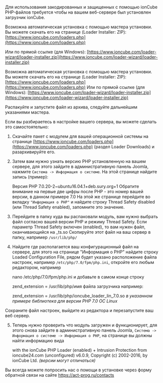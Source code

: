 Для использования закодированных и защищенных с помощью ionCube PHP-файлов  требуется чтобы на вашем веб-сервере был установлен загрузчик ionCube.

Возможна автоматическая установка с помощью мастера установки.
Вы можете скачать его на странице (Loader Installer: ZIP):
[https://www.ioncube.com/loaders.php](https://www.ioncube.com/loaders.php)

Или по прямой ссылке (для Windows):
[https://www.ioncube.com/loader-wizard/loader-installer.zip](https://www.ioncube.com/loader-wizard/loader-installer.zip)

Возможна автоматическая установка с помощью мастера установки. Вы можете скачать его на странице (Loader Installer: ZIP):
[https://www.ioncube.com/loaders.php](https://www.ioncube.com/loaders.php)
Или по прямой ссылке (для Windows):
[https://www.ioncube.com/loader-wizard/loader-installer.zip](https://www.ioncube.com/loader-wizard/loader-installer.zip)

Распакуйте и запустите файл из архива, следуйте дальнейшим указаниями мастера.

Если вы разбираетесь в настройке вашего сервера, вы можете сделать это самостоятельно:
1. Скачайте пакет с модулем для вашей операционной системы на странице [https://www.ioncube.com/loaders.php](https://www.ioncube.com/loaders.php) (раздел Loader Downloads) и разархивируйте его.
2. Затем вам нужно узнать версию PHP установленную на вашем сервере, для этого зайдите в административную панель Joomla, нажмите `Система -> Информация о системе`. На этой странице найдите запись (пример):

    Версия PHP 7.0.20-2~ubuntu16.04.1+deb.sury.org+1
Обратите внимание на первые две цифры после PHP - это номер вашей версии, в данном примере 7.0
На этой же странице перейдите во вкладку `"Информация о PHP"` и найдите строку Thread Safety disabled (или Thread Safety enabled), запомните это значение.
3. Перейдите в папку куда вы распаковали модуль, вам нужно выбрать файл согласно вашей версии PHP и режиму Thread Safety. Если параметр Thread Safety включен (enabled), то вам нужен файл, оканчивающийся на _ts.so
Скопируйте этот файл на ваш сервер в папку, например `/usr/lib/php/`
4. Найдите где располагается ваш конфигурационный файл на сервере, для этого на странице "Информация о PHP" найдите строку Loaded Configuration File, рядом будет указано расположение файла настроек, например `/etc/php/7.0/fpm/php.ini`, откройте его любым редактором, например 

    nano /etc/php/7.0/fpm/php.ini
и добавьте в самом конце строку 

    zend_extension = /usr/lib/php/имя файла загрузчика
например:

    zend_extension = /usr/lib/php/ioncube_loader_lin_7.0.so
*в указанном примере библиотека для версии PHP 7.0 ОС Linux*

Сохраните файл настроек, выйдите из редактора и перезапустите ваш веб сервер.

5. Теперь нужно проверить что модуль загружен и функционирует, для этого снова зайдите в административную панель Joomla, `Система -> Информация о системе -> Информация о PHP`, на странице вы должны найти информацию вида

    with the ionCube PHP Loader (enabled) + Intrusion Protection from ioncube24.com (unconfigured) v6.0.9, Copyright (c) 2002-2016, by ionCube Ltd.
*(версии могут отличаться)*


Вы всегда можете попросить нас о помощи в установке через форму обратной связи на сайте https://act-prog.ru/contacts

